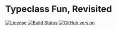 # Typeclass Fun, Revisited

[![License](https://img.shields.io/badge/License-Apache%202.0-blue.svg)](https://opensource.org/licenses/Apache-2.0)
[![Build Status](https://travis-ci.org/mslinn/typeclassFun2.svg?branch=master)](https://travis-ci.org/mslinn/typeclassFun2)
[![GitHub version](https://badge.fury.io/gh/mslinn%2FtypeclassFun2.svg)](https://badge.fury.io/gh/mslinn%2FtypeclassFun2)

